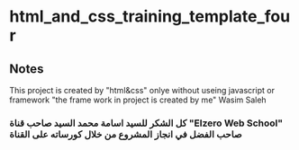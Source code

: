 # html_and_css_training_template_four
## Notes
This project is created by "html&css" onlye without useing javascript or framework "the frame work in project is created by me"
Wasim Saleh
### كل الشكر للسيد اسامة محمد السيد صاحب قناة "Elzero Web School" صاحب الفضل في انجاز المشروع من خلال كورساته على القناة
